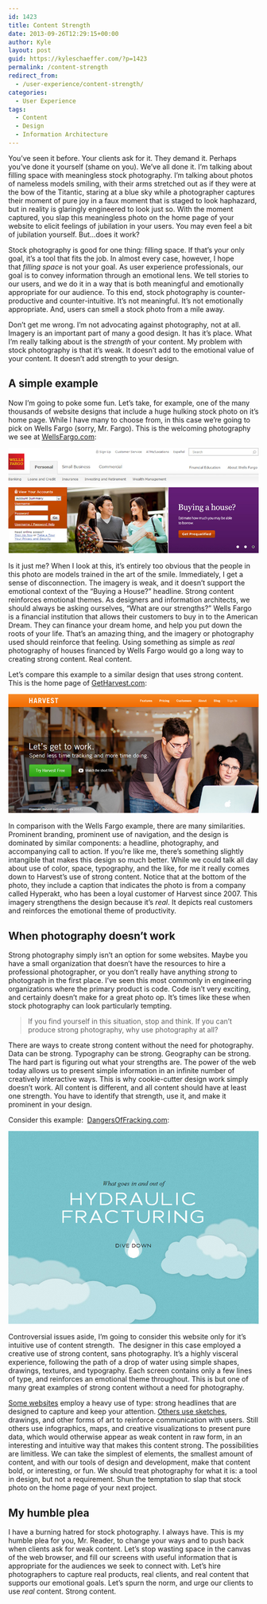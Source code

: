 ```yaml
---
id: 1423
title: Content Strength
date: 2013-09-26T12:29:15+00:00
author: Kyle
layout: post
guid: https://kyleschaeffer.com/?p=1423
permalink: /content-strength
redirect_from:
  - /user-experience/content-strength/
categories:
  - User Experience
tags:
  - Content
  - Design
  - Information Architecture
---
```

You’ve seen it before. Your clients ask for it. They demand it. Perhaps you’ve done it yourself (shame on you). We’ve all done it. I’m talking about filling space with meaningless stock photography. I’m talking about photos of nameless models smiling, with their arms stretched out as if they were at the bow of the Titantic, staring at a blue sky while a photographer captures their moment of pure joy in a faux moment that is staged to look haphazard, but in reality is glaringly engineered to look just so. With the moment captured, you slap this meaningless photo on the home page of your website to elicit feelings of jubilation in your users. You may even feel a bit of jubilation yourself. But&hellip;does it work?

Stock photography is good for one thing: filling space. If that’s your only goal, it’s a tool that fits the job. In almost every case, however, I hope that _filling space_ is not your goal. As user experience professionals, our goal is to convey information through an emotional lens. We tell stories to our users, and we do it in a way that is both meaningful and emotionally appropriate for our audience. To this end, stock photography is counter-productive and counter-intuitive. It’s not meaningful. It’s not emotionally appropriate. And, users can smell a stock photo from a mile away.

Don’t get me wrong. I’m not advocating against photography, not at all. Imagery is an important part of many a good design. It has it’s place. What I’m really talking about is the _strength_ of your content. My problem with stock photography is that it’s weak. It doesn’t add to the emotional value of your content. It doesn’t add strength to your design.

## A simple example

Now I’m going to poke some fun. Let’s take, for example, one of the many thousands of website designs that include a huge hulking stock photo on it’s home page. While I have many to choose from, in this case we’re going to pick on Wells Fargo (sorry, Mr. Fargo). This is the welcoming photography we see at [WellsFargo.com](https://www.wellsfargo.com/):

[![WellsFargo.com](/assets/img/shot-wellsfargo.jpg)](https://www.wellsfargo.com/)

Is it just me? When I look at this, it’s entirely too obvious that the people in this photo are models trained in the art of the smile. Immediately, I get a sense of disconnection. The imagery is weak, and it doesn’t support the emotional context of the “Buying a House?” headline. Strong content reinforces emotional themes. As designers and information architects, we should always be asking ourselves, “What are our strengths?” Wells Fargo is a financial institution that allows their customers to buy in to the American Dream. They can finance your dream home, and help you put down the roots of your life. That’s an amazing thing, and the imagery or photography used should reinforce that feeling. Using something as simple as _real_ photography of houses financed by Wells Fargo would go a long way to creating strong content. Real content.

Let’s compare this example to a similar design that uses strong content. This is the home page of [GetHarvest.com](http://www.getharvest.com/):

[![GetHarvest.com](/assets/img/shot-harvest.jpg)](http://www.getharvest.com/)

In comparison with the Wells Fargo example, there are many similarities. Prominent branding, prominent use of navigation, and the design is dominated by similar components: a headline, photography, and accompanying call to action. If you’re like me, there’s something slightly intangible that makes this design so much better. While we could talk all day about use of color, space, typography, and the like, for me it really comes down to Harvest’s use of strong content. Notice that at the bottom of the photo, they include a caption that indicates the photo is from a company called Hyperakt, who has been a loyal customer of Harvest since 2007. This imagery strengthens the design because it’s _real_. It depicts real customers and reinforces the emotional theme of productivity.

## When photography doesn’t work

Strong photography simply isn’t an option for some websites. Maybe you have a small organization that doesn’t have the resources to hire a professional photographer, or you don’t really have anything _strong_ to photograph in the first place. I’ve seen this most commonly in engineering organizations where the primary product is code. Code isn’t very exciting, and certainly doesn’t make for a great photo op. It’s times like these when stock photography can look particularly tempting.

> If you find yourself in this situation, stop and think. If you can’t produce strong photography, why use photography at all?

There are ways to create strong content without the need for photography. Data can be strong. Typography can be strong. Geography can be strong. The hard part is figuring out what your strengths are. The power of the web today allows us to present simple information in an infinite number of creatively interactive ways. This is why cookie-cutter design work simply doesn’t work. All content is different, and all content should have at least one strength. You have to identify that strength, use it, and make it prominent in your design.

Consider this example:  [DangersOfFracking.com](http://www.dangersoffracking.com/):

[![DangersOfFracking.com](/assets/img/shot-fracking.jpg)](http://www.dangersoffracking.com/)

Controversial issues aside, I’m going to consider this website only for it’s intuitive use of content strength.  The designer in this case employed a creative use of strong content, sans photography. It’s a highly visceral experience, following the path of a drop of water using simple shapes, drawings, textures, and typography. Each screen contains only a few lines of type, and reinforces an emotional theme throughout. This is but one of many great examples of strong content without a need for photography.

[Some websites](http://getbootstrap.com/) employ a heavy use of type: strong headlines that are designed to capture and keep your attention. [Others use sketches](http://alistapart.com/), drawings, and other forms of art to reinforce communication with users. Still others use infographics, maps, and creative visualizations to present pure data, which would otherwise appear as weak content in raw form, in an interesting and intuitive way that makes this content strong. The possibilities are limitless. We can take the simplest of elements, the smallest amount of content, and with our tools of design and development, make that content bold, or interesting, or fun. We should treat photography for what it is: a tool in design, but not a requirement. Shun the temptation to slap that stock photo on the home page of your next project.

## My humble plea

I have a burning hatred for stock photography. I always have. This is my humble plea for you, Mr. Reader, to change your ways and to push back when clients ask for weak content. Let’s stop wasting space in the canvas of the web browser, and fill our screens with useful information that is appropriate for the audiences we seek to connect with. Let’s hire photographers to capture real products, real clients, and real content that supports our emotional goals. Let’s spurn the norm, and urge our clients to use _real_ content. Strong content.
